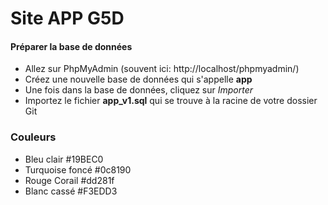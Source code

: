 # Site APP G5D #

#### Préparer la base de données

  - Allez sur PhpMyAdmin (souvent ici: http://localhost/phpmyadmin/)
  - Créez une nouvelle base de données qui s'appelle **app**
  - Une fois dans la base de données, cliquez sur *Importer*
  - Importez le fichier **app_v1.sql** qui se trouve à la racine de votre dossier Git

### Couleurs

  - Bleu clair #19BEC0
  - Turquoise foncé #0c8190
  - Rouge Corail #dd281f
  - Blanc cassé #F3EDD3